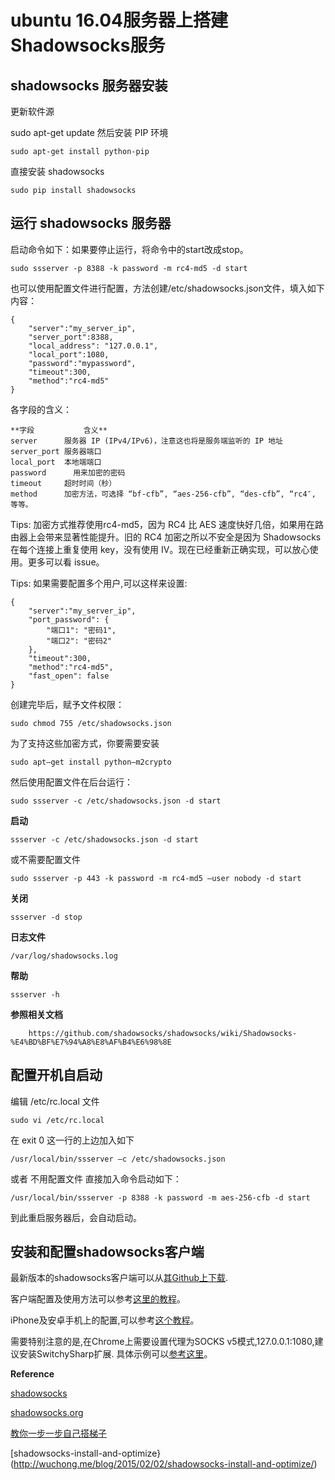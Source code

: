 # ubuntu 16.04服务器上搭建Shadowsocks服务

## shadowsocks 服务器安装

更新软件源

sudo apt-get update
然后安装 PIP 环境

`sudo apt-get install python-pip`

直接安装 shadowsocks

`sudo pip install shadowsocks`

## 运行 shadowsocks 服务器

启动命令如下：如果要停止运行，将命令中的start改成stop。

`sudo ssserver -p 8388 -k password -m rc4-md5 -d start`

也可以使用配置文件进行配置，方法创建/etc/shadowsocks.json文件，填入如下内容：
```
{
    "server":"my_server_ip",
    "server_port":8388,
    "local_address": "127.0.0.1",
    "local_port":1080,
    "password":"mypassword",
    "timeout":300,
    "method":"rc4-md5"
}
```
各字段的含义：
```
**字段	       含义**
server	    服务器 IP (IPv4/IPv6)，注意这也将是服务端监听的 IP 地址
server_port	服务器端口
local_port	本地端端口
password	  用来加密的密码
timeout	    超时时间（秒）
method	    加密方法，可选择 “bf-cfb”, “aes-256-cfb”, “des-cfb”, “rc4″, 等等。
```
Tips: 加密方式推荐使用rc4-md5，因为 RC4 比 AES 速度快好几倍，如果用在路由器上会带来显著性能提升。旧的 RC4 加密之所以不安全是因为 Shadowsocks 在每个连接上重复使用 key，没有使用 IV。现在已经重新正确实现，可以放心使用。更多可以看 issue。

Tips: 如果需要配置多个用户,可以这样来设置:
```
{
    "server":"my_server_ip",
    "port_password": {
        "端口1": "密码1",
        "端口2": "密码2"
    },
    "timeout":300,
    "method":"rc4-md5",
    "fast_open": false
}
```
创建完毕后，赋予文件权限：

`sudo chmod 755 /etc/shadowsocks.json`

为了支持这些加密方式，你要需要安装

`sudo apt–get install python–m2crypto`

然后使用配置文件在后台运行：

`sudo ssserver -c /etc/shadowsocks.json -d start`

**启动**

`ssserver -c /etc/shadowsocks.json -d start`

或不需要配置文件

`sudo ssserver -p 443 -k password -m rc4-md5 –user nobody -d start`

**关闭**

`ssserver -d stop`

**日志文件**

`/var/log/shadowsocks.log`

**帮助**

`ssserver -h`

**参照相关文档**

		https://github.com/shadowsocks/shadowsocks/wiki/Shadowsocks-%E4%BD%BF%E7%94%A8%E8%AF%B4%E6%98%8E

## 配置开机自启动

编辑 /etc/rc.local 文件

`sudo vi /etc/rc.local`

在 exit 0 这一行的上边加入如下

`/usr/local/bin/ssserver –c /etc/shadowsocks.json`

或者 不用配置文件 直接加入命令启动如下：

`/usr/local/bin/ssserver -p 8388 -k password -m aes-256-cfb -d start`

到此重启服务器后，会自动启动。

## 安装和配置shadowsocks客户端

最新版本的shadowsocks客户端可以从[其Github上下载](https://github.com/shadowsocks/shadowsocks/wiki/Shadowsocks-使用说明).

客户端配置及使用方法可以参考[这里的教程](http://www.ishadowsocks.org/)。

iPhone及安卓手机上的配置,可以参考[这个教程](http://www.jianshu.com/p/08ba65d1f91a)。

需要特别注意的是,在Chrome上需要设置代理为SOCKS v5模式,127.0.0.1:1080,建议安装SwitchySharp扩展. 具体示例可以[参考这里](http://shadowkong.com/archives/1802)。

**Reference**

[shadowsocks](https://github.com/shadowsocks/shadowsocks)

[shadowsocks.org](https://shadowsocks.org/)

[教你一步一步自己搭梯子](https://www.douban.com/note/534175318/)

[shadowsocks-install-and-optimize}(http://wuchong.me/blog/2015/02/02/shadowsocks-install-and-optimize/)


